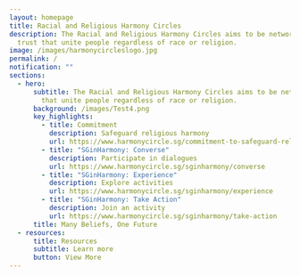 ```yaml
---
layout: homepage
title: Racial and Religious Harmony Circles
description: The Racial and Religious Harmony Circles aims to be networks of
  trust that unite people regardless of race or religion.
image: /images/harmonycircleslogo.jpg
permalink: /
notification: ""
sections:
  - hero:
      subtitle: The Racial and Religious Harmony Circles aims to be networks of trust
        that unite people regardless of race or religion.
      background: /images/Test4.png
      key_highlights:
        - title: Commitment
          description: Safeguard religious harmony
          url: https://www.harmonycircle.sg/commitment-to-safeguard-religious-harmony/
        - title: "SGinHarmony: Converse"
          description: Participate in dialogues
          url: https://www.harmonycircle.sg/sginharmony/converse
        - title: "SGinHarmony: Experience"
          description: Explore activities
          url: https://www.harmonycircle.sg/sginharmony/experience
        - title: "SGinHarmony: Take Action"
          description: Join an activity
          url: https://www.harmonycircle.sg/sginharmony/take-action
      title: Many Beliefs, One Future
  - resources:
      title: Resources
      subtitle: Learn more
      button: View More
---
```


